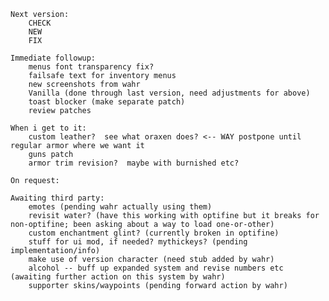     Next version:
        CHECK
        NEW
        FIX

    Immediate followup:
        menus font transparency fix?
        failsafe text for inventory menus
        new screenshots from wahr
        Vanilla (done through last version, need adjustments for above)
        toast blocker (make separate patch)
        review patches        

    When i get to it:
        custom leather?  see what oraxen does? <-- WAY postpone until regular armor where we want it
        guns patch
        armor trim revision?  maybe with burnished etc?
        
    On request:
        
    Awaiting third party:
        emotes (pending wahr actually using them)
        revisit water? (have this working with optifine but it breaks for non-optifine; been asking about a way to load one-or-other)
        custom enchantment glint? (currently broken in optifine)
        stuff for ui mod, if needed? mythickeys? (pending implementation/info)
        make use of version character (need stub added by wahr)
        alcohol -- buff up expanded system and revise numbers etc (awaiting further action on this system by wahr)
        supporter skins/waypoints (pending forward action by wahr)
